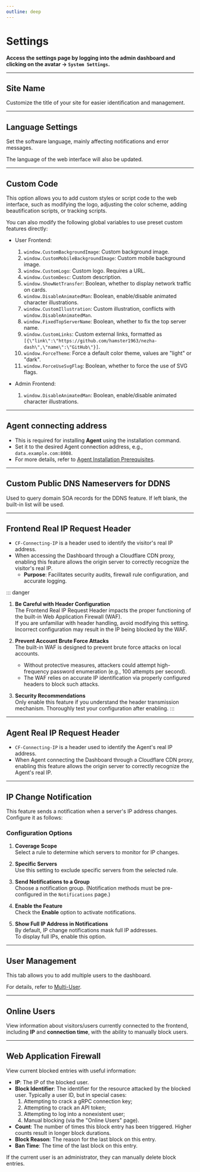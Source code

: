 ```yaml
---
outline: deep
---
```


# Settings

**Access the settings page by logging into the admin dashboard and clicking on the avatar → `System Settings`.**

---

## Site Name

Customize the title of your site for easier identification and management.

---

## Language Settings

Set the software language, mainly affecting notifications and error messages.

The language of the web interface will also be updated.

---

## Custom Code

This option allows you to add custom styles or script code to the web interface, such as modifying the logo, adjusting the color scheme, adding beautification scripts, or tracking scripts.

You can also modify the following global variables to use preset custom features directly:

- User Frontend:
    1. `window.CustomBackgroundImage`: Custom background image.
    2. `window.CustomMobileBackgroundImage`: Custom mobile background image.
    3. `window.CustomLogo`: Custom logo. Requires a URL.
    4. `window.CustomDesc`: Custom description.
    5. `window.ShowNetTransfer`: Boolean, whether to display network traffic on cards.
    6. `window.DisableAnimatedMan`: Boolean, enable/disable animated character illustrations.
    7. `window.CustomIllustration`: Custom illustration, conflicts with `window.DisableAnimatedMan`.
    8. `window.FixedTopServerName`: Boolean, whether to fix the top server name.
    9. `window.CustomLinks`: Custom external links, formatted as `[{\"link\":\"https://github.com/hamster1963/nezha-dash\",\"name\":\"GitHub\"}]`.
    10. `window.ForceTheme`: Force a default color theme, values are "light" or "dark".
    11. `window.ForceUseSvgFlag`: Boolean, whether to force the use of SVG flags.

- Admin Frontend:
    1. `window.DisableAnimatedMan`: Boolean, enable/disable animated character illustrations.

---

## Agent connecting address

- This is required for installing **Agent** using the installation command.  
- Set it to the desired Agent connection address, e.g., `data.example.com:8008`.  
- For more details, refer to [Agent Installation Prerequisites](/en_US/guide/agent.html#prerequisites).

---

## Custom Public DNS Nameservers for DDNS

Used to query domain SOA records for the DDNS feature. If left blank, the built-in list will be used.

---

## Frontend Real IP Request Header

- `CF-Connecting-IP` is a header used to identify the visitor's real IP address.  
- When accessing the Dashboard through a Cloudflare CDN proxy, enabling this feature allows the origin server to correctly recognize the visitor's real IP.  
  - **Purpose**: Facilitates security audits, firewall rule configuration, and accurate logging.

::: danger   
1. **Be Careful with Header Configuration**  
   The Frontend Real IP Request Header impacts the proper functioning of the built-in Web Application Firewall (WAF).  
   If you are unfamiliar with header handling, avoid modifying this setting. Incorrect configuration may result in the IP being blocked by the WAF.

2. **Prevent Account Brute Force Attacks**  
   The built-in WAF is designed to prevent brute force attacks on local accounts.  
   - Without protective measures, attackers could attempt high-frequency password enumeration (e.g., 100 attempts per second).  
   - The WAF relies on accurate IP identification via properly configured headers to block such attacks.

3. **Security Recommendations**  
   Only enable this feature if you understand the header transmission mechanism. Thoroughly test your configuration after enabling.
:::

---

## Agent Real IP Request Header

- `CF-Connecting-IP` is a header used to identify the Agent's real IP address.  
- When Agent connecting the Dashboard through a Cloudflare CDN proxy, enabling this feature allows the origin server to correctly recognize the Agent's real IP.  

---

## IP Change Notification

This feature sends a notification when a server's IP address changes. Configure it as follows:

### Configuration Options

1. **Coverage Scope**  
   Select a rule to determine which servers to monitor for IP changes.

2. **Specific Servers**  
   Use this setting to exclude specific servers from the selected rule.

3. **Send Notifications to a Group**  
   Choose a notification group. (Notification methods must be pre-configured in the `Notifications` page.)

4. **Enable the Feature**  
   Check the **Enable** option to activate notifications.

5. **Show Full IP Address in Notifications**  
   By default, IP change notifications mask full IP addresses.  
   To display full IPs, enable this option.

---

## User Management

This tab allows you to add multiple users to the dashboard.  

For details, refer to [Multi-User](/en_US/guide/user.html).

---

## Online Users

View information about visitors/users currently connected to the frontend, including **IP** and **connection time**, with the ability to manually block users.

---

## Web Application Firewall

View current blocked entries with useful information:

- **IP**: The IP of the blocked user.
- **Block Identifier**: The identifier for the resource attacked by the blocked user. Typically a user ID, but in special cases:
  1. Attempting to crack a gRPC connection key;
  2. Attempting to crack an API token;
  3. Attempting to log into a nonexistent user;
  4. Manual blocking (via the "Online Users" page).
- **Count**: The number of times this block entry has been triggered. Higher counts result in longer block durations.
- **Block Reason**: The reason for the last block on this entry.
- **Ban Time**: The time of the last block on this entry.

If the current user is an administrator, they can manually delete block entries.

